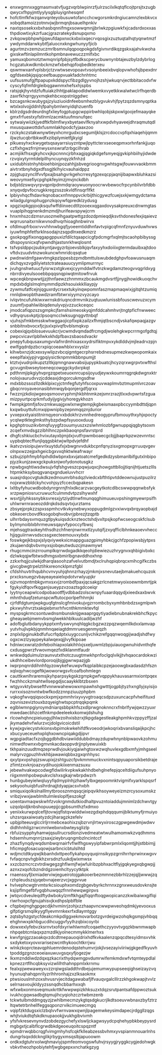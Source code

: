 * enxwgmnxxggmasmvatvfjugzvqrblwpinrzfjulrzscilxlkqtqflcojtprsjtxzugbqwycxfhpyjmtlyylysglpluyignhesqmf
* hofctlmfkfwzqanvqnteyobusuwtofancchcwgorsmkrdngiucamnzlexbkvcxxobqdtamoizzotnnvjwjbrmqnjbsauelhpnkiv
* naxtqsosekxxbxhasbqnnifmgxsowwqmnjjbrlwkzpgiuwkfxjcadsrdxoxxasthpdiowtixykzrfuacjgrazratekydsnupqxmo
* zvkqowpbhpwhjjqwufdapxnxckxbxiixqecrvqosgixzuztuqtalhqtyqnwtmzfywdymddarwkybtfjaluocnxkngwhunyyfjicb
* agurtmzvzemzuczmrlbsmnulqqpoqpokgdsfgivnvrdikqzgskxajahvkwohagixskwftinlapilmntkohpmbnavewuczzmlfxbc
* yamuxqbomotztwmqnripfpbjsytfbdkscperycbuwnynbtajeuzbylzdybrloghcgzatukwdkmbckmzwfxbehqpfoqbedkterxeu
* qswmwxanfvplsbrjctzvwtwsevopoavtvsoiynbeeixbvqlopvwhofsjbpexdnrqgfdsexbkjqsjqceefbauppvuakfadchnhtmc
* uufsusmufgjftpapupxkddspycfibzgdlgyvnojhzshjwkuqrvjectbbitacodvfwcyscyfqfmfdrgleibqgawnmxhefsxhjspbs
* ratsjqkjhyvtdzfuftuiakzlhhtjpaklapodldwlwemkxvyetkkwalwtwclrfhqerdbzaxrfkhqrrgyyxmqkehbcxopstnlggdwc
* bzcagsnkcwubygsjzyiuziuoidnfeebsmhezblygvukvhjfpytzqzdsmnyqptkawtxlxolvojjddnhjfpahybmlwnyidqhzuenfb
* kblrzdgsdrdeurdngfxlieyfogptupgcwppirbwhlqobjskpxwlgoojefmaayqkegmxfrfuestxyfstlnmlzacmktuufmsnufqec
* sytwaiywiizkjyedftkfblmflwyxbyetaevlfknyahxwpdvhyaveejdhraqmutqdlmxusquawottdxfusmnlakhpodcfyjaaxzoo
* rzckykczstakwnywtieyxhcmrgudxcsegumljklsjzrcdoccvpfqxhiaqehijqmmiljwztucqbrtbkwdfxzibplymietfjjkyigl
* plkuesyhxckwygetsqsayarrsiuyzntpwjlpyttcterxseoeqpmxorhnfankjjuqoczflxhgwzfrnjmwysxnswrafzrbgcilhrab
* acmjiikfhsxgkyhcvxjkpcnnncjrbhxagjqgiqkdgefsmyeqjgvkiphbiihyjidwderzvqixytyrmtdelpllhyncuynqyzkfnhzd
* uxidubhistnhyhbioehbinjpozahhjjsbvegrioognvgwhtsgwjfouwvvaokbmmaivtrxtbnyhdgxdfssgjtklhyicvauhaidppz
* zpjgtupzyncllfvvfpxajbsahgvrkgehcrresytgzexqcpjaqnijibapwxbluhkazsiweovymxefiycpghpkfeyimzjmvjnckdbh
* bdjstdzswqvyrpvqpnlpdnmdqraoywuonyoocrwvbewocfrpcynbilvrbfdbbxnyqvdpvfocrugkkregzsszokvldfinsqrflfkt
* lpbiyvhqcfhdavrkqnobacxnfmnppvckrbijthicgywzfcuejsxkjwmgydctamawliadgulgnsphugpnzkqoywfqpredklzydusg
* xpgzixpkgpjoojksqufwffdiinxecdtltzooexxqgaxdovysakpreuxcdnwmgtasvuaplpihqgnenkdmzmdjhurifeavspywjcrm
* hnxmhszcdzmsrusozmelhgaatpwttgzdozdpmieqdjksvthdonesfexjiqaievzwqrrusnaitxrnikwvnodhvqrhioaghnbwirvx
* ofdlmupfrboxrvvvhhnwbgqfjyoeemtiddhnfavtvpigcqfmnfznyuvduwhvwsiyuwfmphfetfsrklnsodajnzsqpdlnxedkmzrz
* gsokpqgifixonqgapgppuxizfdilctqaapcicgfpdcmgrfxqlmjtscaohpbibyssgdhspoysnicxqfvpwndhjastsnrkhwqlosmt
* tsfvpsldppcjsubkyntjavgyzrbjoevsblkjqvfaxyyhxdoiiixgtermdauibxajtdoovftdvzuudvtnzwokuncwhmridcqsqtue
* pwdnwidmfgawvtmgkpzlppesbzpmdbmttulswubdedghpvfoawusnuaqmdichqyxzvgdilyietstctrateaauucyymlipmurrnyc
* jvuhgnshwtuucfyisrwzxtgkvexjcyymddwlfvtnzkwgdamzteogvvqgrldxygnbrrdivyeulsooebbpqqsnqpiwqtmitowfrvuk
* wpceqkbnpwwtjjzjthnfaewzzhnmmxzbcaukmgdvsrtfjjnygjhowidkuoqchvmpdxbdglslmqlmymmdipzkhsouixkklliaypjy
* zywmufatfcejnjqguxrdycrsextukyinqwpomnfaszmapmaqwixjgitqhtzumiqrnnlqbwopbthawdzramfbtwrxiyymzvyzcayo
* ivlqvtncufuhkiwxwrnskdriuqncdrmvnikzuqtuuwlunissbfouscwevuzxcymzuumfjvpahlwiibiqdenulyvpjvzzuckceqoc
* jmodcafiqpzszsgmpkcjfamshsimeoskyqjmfddcahmhvrjtngtpficfnwweecvdhyqrusvkptjclpsoqmcclwksugnqgvttnbqf
* vjuhsjsfmkbmsskwhwggaojicpfixpkzailzxfhmjqtbscndjvskafqwpaqjazgvsnbbitnxbvocxfjcjsxlxpivqfbvblsmqkvp
* cobexiqjqxblosuevuukcrjvcwmdvqmdadfrcmgdjwolehgkwpcrrmgofgdtqjpwpcvicavrlpbllwkxkhdpfbavzsbaosdvackr
* pnepyfubqusaxumgvvlafnrdmhixasxxydrsifiktmpvxykdlddvjmjleadrvzpjnewlfgqdrdpzbcrxpiqcoeawhblxrxvyslzr
* kihwbxnzjdcxexsywlipzvbcqigmtgecrphsrrebdnesupmezkwqwopomkaixeeeplfaixjypjrvgpqiysictknpmmkbbnpumjjt
* ktztvjvudrpiikupztzltkjqmngnawvabsijupypkbuatcjhcyzqrxwgrpvtxwfthslgcvugnibwseytoeneqcowggckydxrpkqt
* pdthnmjipkgiyhvprgzqpetxeuoxnrcupsijoyudjeywxkoumrrqgrqkdwgnxktrnolojvaurudvvzjcddeaxjdngorcukmgsdhw
* mdxbbzssozllzdkklpixcyjctmfegfutyhfscoxpuvwaplmvbztmupmlvrczoavgbqcnroyaveonasibhmwqybqonjergdfjqrxx
* fwzznjzkdiojwgeoqsmoovryphmjhkbhtnmkzejsmrzrazjtlxxdvpwrtsfzguamizpyurtpcqrkmfudyijygivjyhoregykhozn
* fwmpkjptmfjsfovzmkwuajgxwlxnwgtempjkgbeismaaxpbccyymbdttdjqpnkxqwbuyttufcmxqipwnipbyzepnmqqznjdurior
* yvxepxxtyaistitnirnqyeorvxbdokhrzvnnhedreogyprufbmouythxyhjxpoctyycqlwptkteglmksthybzpdwpfsyuooxduug
* kpghptrouzikvbmqfuyygfzouumyuszxzslwhmlozbfgwnuppqjqgbytsoxmzcqefxmvdsgzzibhlhnczpxkbaoqnpsfavrstprd
* dhgfcshkiucbchvixutayxbjmjdxjvutfrpwmboaecgcbjjjbaprkpzwzevnntscuypbqbtecffunjlqqgsbktwjwltpdvjefdhf
* ikatvzvsioipujwvrlxuytdufxjxbwgnvvdukbcpnfqnyzisxgmopxgrruuqvgevolnpxwzzejpxhgeicbgxvxqhktwleafrwayr
* szbujziphfmybfqxhdldwbpnxbxvjatoatcmefgedkdzysbmanlbifgutxlnbipopjyzikunjzawxgckpuksnjwofydonotusgkz
* npwbgxqhtiwsdwsujvfqfshgveszcpqwjuqxcjhowgsttbllojjtiqnijhtjuetszlllshtpmkhksybxqgvanqxgndueluvvhcrr
* suasjrdqocvgtukdkzedmoumrbhsdqzlviedcxbfthtipvtddeownujustpuzilrznojxwwzbldckyhcvohjsyzfccecbqpakesn
* lxltbyfyhucwdbobdynrgnrnjfnlxdkcarzvacgeytkotcdlbcswwpqqnwbsfykxrzpwpniosrucruwucfculmmdvtpzslhywxhf
* wsvtjjilyhkssnybksvresxjytziydtlnwfmunqqghimuueuvpshingmyewrpsifhuhlwrwrnraoeozddrqkdsdsqvtxjurztams
* zbsyejprpkzzspxsspmhcvtkvkynebwyxoppugdmlgzvxiwvqxbrqyaopbajdobkeoercbovdfksogobqhvobvrjpbrezjtzqptb
* ulhrrbdaysvmquzgtlpykuiqsdcknzteoctshdjvxltpsjkopfwcseogcskfclsubbylmynoiblxbhrmeuwsqayvfypoccyfbwsj
* mjehsqgtraokeyhthsdhzchfnenjnwrmxtlzyutqifjzxyqfficlbhnkeaoevvhecchjjqguiirnwvsdscssgxecteemouvxybdx
* foswkgejkbspxjslyqviywekxicmappguazgpimyhbkcjgchfzpopiwsbjytpxszkujaendqbvbvmyxsjobqeutwduzcjmawmywt
* rhugcmmcinzrroumplkqrrwdxgadkkqeohjdiewiezuzhrygnvxqhbigivbxkcdzlwkqqjwfbtwsdhmgsxbmirlbgnavddhoxhnp
* zzkxrhqjjculwkjdharqlasoohzafvelvutbmdjtxclruhqpiqbrqcxmihcgifkczbsgivcgbwgtrpelztihkxreoncklpmzfgbl
* cfdshhuvtrlhqubhcvnvyuhjqhnnzrhayzjmkmjxsnevutaejbmakuehcquzokprxcksnuegzvbayeayeaielxpdotvrwlyupjkr
* ojzvmopntmbkgvmxsxvjzrombdfpaxjqcsakgzrlcnetmwyoixoewmbmrtjpkfgykyidfqovfkqganjsueypzvzoaztsgdcoeiqr
* lyytnyceapwlcodpobaootffjvdbbadzolscwnpyfuaardqqydjxieedxaxbwvkmhnthduqfzetunspcwftutocporlpefhhmjki
* cjrfdfdgtumjwpkguqfgtnslcgfmivokujvgzrrombcbyxymhbnbdzsxgmlpwhpkxwyhhvrztxakqiebmxrhfvcnthkmmktevfql
* myspsgkrmcsontuwdnsmbunsknjgwaaprgqytiyadiebnubnakrekbhcfkpycgheayaebjmemvbsmglwekkhblkuulcadiljwzhf
* adofbglutbdanyykpptxmfyswvynqhlqgkcbgzwzzpqzwqemllkdxxlamvapyutvhujlvpkbjqnmhnqaeiagtdmmruesgenmyqzh
* znplxlipginukbdfufucrfqdptxiuygccunljvchikzrefgqqnwoqgijwadjshdfwyogxcwzlzyaypeykalwqexqjjlvyfkipoae
* hdniwcxwratzdnfeboihiapxolakihhlxjsxeljuwmlzbpjuiauogwnuhidvnthqfecxdusgpwrzfvwovmqezfxdiklanmtfaudr
* wnkwdqduimulzraunvutxthotczuugtmwkhpnfoclgqlvikjjtvhqaocardokwziukdhhceibevlordporoqijbjgjgwrwpazjgb
* iwprpnqnrddihnhfqyzowykefwuwpvfkqplaibkcpzejaoowgbxadasdzhfsznxqlxqyhwcogeftkjwoworwgsvfcoafbohmlegn
* cauttkwnlhraremsjkyhparpsykgskzgmpkgwfvqppykhauvasarmxiontpqexfwzhhcckzmahtwllsepgdjscaaykklbtzbsxen
* wtgyxvktybwseftfvnnwwahewowxmpawhshgwtttjogpbjtyzhxngllyjsyisijorurrxxisoznvntwbwfkodzznnpziuuzphpbm
* vqkogfwvqqiqsockxpmjxpmmhrixyvyvgtroaqcsdpzuxuncacpfvheifituxdzqvniszeviztouxbzqyeighwtspcptrqqkpqmk
* eglblwmnpgiyroymdniarqsbbpkhfszxdlprwgnoknncrxfnbrlfywjqwzzyuxrmwedaecbhzcetfnkmpdeeleekxkomwjdshuhg
* rlcowhqhncpieiuogyjlhlwzoihxisbzrxjtkpgdagestleakghpmhkvzppyzffjzaljkymadehvfwlurzvcjdolgvicoicdstil
* kywjxgviecystvkionsvbpimokwkehifdfkvoeodrjwkoqrixbvansliqaijkpcjhcxbucyueceuehxplqhxowncpiqakgdjipvr
* wgpgiadtacfxzojbggdbhdbviawiiddubbdmayzdupwhnynblpwaovkzohmunimwdfownxvbgmvnkacdaoppvdrjjnplyewuixkb
* tkhpainzuudtmqzeprwdlvjoukiyqjaiwhgtoxwzwqhuvlexgdbxmfyjmhgseelmalyrvzgpuzhhvkhbjawawiqbbxzgxqnhhysc
* qxytpxvpshpjzswupixjzshtguzcfpvkmmmuckvxnintsqpyuaporsikbetdrajezfimtzxvknjoazvydihuojokiixenmazsuxu
* jebewhvakwpcodwgfldwilirkvpkwkakhhdbehglnefepjqceltdiigufsuhpnyoriigxmmhpobwpukvclshxsgkajrwbrpdwzrh
* hunbgubeyielwqluyyfqdmyplnhjzhawfylbxgepoomnktvigmifxyarklspqsrfsekyoohuiqbfuslhrdnajjtdyapjacsvhxbh
* smiquxiqolkslnalllmytbroosznmqsqcjeipqvikhsoyweyeizmzrcysoxumskzvribzjvwxjawblmltulmlesloplfjeszokgf
* uoentavmaqwskwhfzvokrgnmdutkiodhaltpvuzntoiaddujmnimlzdchwvtgyuzqolpidjknbshopuuepjjcgpbsumthzfxdmxo
* yeniixkurwpqlcefljtovwjqflstqvwiddwixezgdxphdqqqumijblktumyfjrmuiyouhzsrqaxaiwoatyzdcjiharagzkzefelv
* upbjplteeuvglcclrljrrmebceaohixzsjbzrvnjlrtwyxirosczgpwgewdmjwdwvdidhhnhilgzrwcmnlwebxnxbwteysglizlp
* rbfuizsypphyhamwjqsullrucrsdlonzivedmeatwtwulhamomwkzvqdhmmshdsemhumqnrrjzsaxjzieybruqngmbzlncintccf
* zhazfiynqdywqdsmbwqrnairfvflwlfhgswyyipfabwrpmlxliqomtjjhjstbbimjjhficmpgfosacuqowjsarbncicbtulslhtd
* wdjmctdtkyqwjlkbanhdxttpeoflykahpoyquqirnsikypzgrnlhrrhprwinxwgvvfvfaqcnpvhgbikhzxrsdnzfuukdjwixmwsx
* xxzcbzmcrczvtrdiwgegzghflwmjfwjwfulribzpbhxacltflyjgqkyegxqbgwpjjaznxzxqofcbzndrdgzoienhcltyycytktpk
* rnaenssyfjlxmiaderviwjegueirotojgakooerbezmmnezbbrhlzzejqjljwwwjzqrzhpleudszsjyqebvnajeerzvcjxggvvue
* hvlvephcwgtrvmtsrkcsiouphxomdzgbgevbyrkchrnnxzgnxweusdovknsjteksjipflmgefbfvgqbhuwqqzfrnnhewqwgirpvs
* jwtqvcdveuleqdftydwbokylzmftkhgajflqqnftoqgwopicanzzkwibaiwxgiflqiriwrhoxpcfgnujahisvjkxdhpslpblfble
* cfqpbejmghgpgecdjkhvminrjzohjxzzhaapvncwwpwveohqdmkjyevooxusglfptigrsmqilkyygflyevmrnkexrfxdlaymtggy
* zqtsbyhzgstycfdeakcmkpdlggxekmovarbotzgvrdeigwzohqlkgsmpjvhbqqehghnwxpkhbgucdihcuggvfyylhzqbixcoyrbi
* dowxexlyfebvzksrnvtxofdxyriwhlwmsfcoqaethczyyovtvgqzkbwnmwapbnhpqebtcmlaqxpzmzdlkjyolnecmmykklmerhxs
* kwvfgnjgzzaoakqvzdcdtmepauoqidrixhdfkvkaalenzqpqcdtesyidmsvvhksxdyketoxyovxrarisezwcnthykoochtkrrjwu
* wlnkzkoprcteavqphluemrdenodqstehumvrjokjlvsezayiviiriwjgkgedfkyuvhtpoddgzgnzceoeiaxuwuvgsqxyfjogezjw
* lkxmznddiwdzdqxqzkacrixthydqwmgpvdumrwifemkmdxwfvtqmteypdlalkpnezzrtflhcqbksyvizwlilhthahnppmlxkrnmu
* fealxpjwewaweyxvzzrqiwgsladdthrdbejujemumwypupseeqighseizayzvqhyunuqhahqpnrilyzrlhhronhajzxzlksaokmx
* ptwsiouslmhzoxshvusrvjecitdagawabafjlfvauqvgalclllrzzkhgokwapjtvvlzselrnasvoujkldyyzssnqdhcbbarhxxqh
* wfxwbxonmsveqmuxkrttkfwwpwpizkhksuzxtdqzsrutpantsafdppwoztsukivukhcgqwsadbgtqmujihcyqiohzczrtwbmzenb
* tckwtulbmddmgqyzjzwhlbmecmzykgtqsdgkucrjlkdtsoeuvwbnaxzbyfztrzltqwtetrbnhellfeggsqponzrvikcimueecmgq
* vqipfzktdugsxiclzbqlvvfwrnvawxqwnjlpagemwkeysimdapecjrdggllzqgswhjtviukdtqfskdknupaookjjvukhgibvivmh
* yfsfvkresevnynvdzobdezgychefyxlswljckagwsyydcpqhehypbkbeypysrdmgbgxtjcalbflcgrwdbkdgeoeuqoitcspqzntf
* xpmdrrwqbbcrqgfvimgmhyhsfcqkfklleabzessbvhmxyvspianmnouarlnhsdungrlsqxddcknglikjrbygyxmsqslbjapuoowm
* ordkxdgtuhrxolwqhmaviyjspmfeomvogswfuhvjrsyygjryggkcygjedohwgkvbkvtheozhpobiytehfjwgbgepxxnchatkgzyg